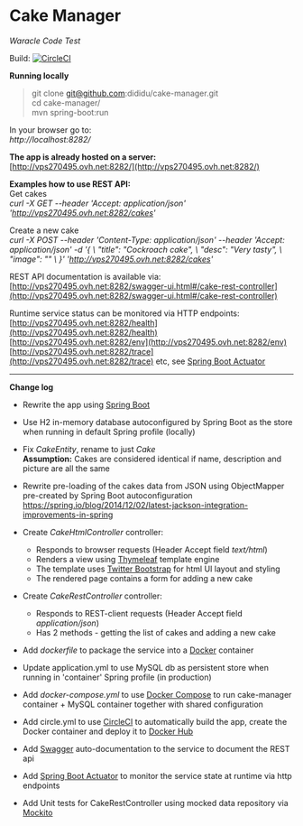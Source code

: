 # Cake Manager
*Waracle Code Test*

Build: [![CircleCI](https://circleci.com/gh/dididu/cake-manager/tree/master.svg?style=svg)](https://circleci.com/gh/dididu/cake-manager/tree/master)

**Running locally**

> git clone git@github.com:dididu/cake-manager.git  
> cd cake-manager/  
> mvn spring-boot:run

In your browser go to:  
*http://localhost:8282/*

**The app is already hosted on a server:**    
[http://vps270495.ovh.net:8282/](http://vps270495.ovh.net:8282/)

**Examples how to use REST API:**  
Get cakes  
*curl -X GET --header 'Accept: application/json' 'http://vps270495.ovh.net:8282/cakes'*

Create a new cake  
*curl -X POST --header 'Content-Type: application/json' --header 'Accept: application/json' -d '{ \ 
   "title": "Cockroach cake", \ 
   "desc": "Very tasty", \ 
   "image": "" \ 
 }' 'http://vps270495.ovh.net:8282/cakes'*


REST API documentation is available via:
[http://vps270495.ovh.net:8282/swagger-ui.html#/cake-rest-controller](http://vps270495.ovh.net:8282/swagger-ui.html#/cake-rest-controller)


Runtime service status can be monitored via HTTP endpoints:  
[http://vps270495.ovh.net:8282/health](http://vps270495.ovh.net:8282/health)  
[http://vps270495.ovh.net:8282/env](http://vps270495.ovh.net:8282/env)  
[http://vps270495.ovh.net:8282/trace](http://vps270495.ovh.net:8282/trace)
etc, see [Spring Boot Actuator](http://docs.spring.io/spring-boot/docs/current/reference/html/production-ready-endpoints.html) 


---

**Change log**

- Rewrite the app using [Spring Boot](https://projects.spring.io/spring-boot/)  
- Use H2 in-memory database autoconfigured by Spring Boot as the store when running in default Spring profile (locally)
- Fix *CakeEntity*, rename to just *Cake*   
   **Assumption:** Cakes are considered identical if name, description and picture are all the same

- Rewrite pre-loading of the cakes data from JSON using ObjectMapper pre-created by Spring Boot autoconfiguration
  https://spring.io/blog/2014/12/02/latest-jackson-integration-improvements-in-spring

- Create _CakeHtmlController_ controller:
  - Responds to browser requests (Header Accept field  *text/html*)
  - Renders a view using [Thymeleaf](http://www.thymeleaf.org/) template engine
  - The template uses [Twitter Bootstrap](http://getbootstrap.com/) for html UI layout and styling
  - The rendered page contains a form for adding a new cake
  
- Create _CakeRestController_ controller:
  - Responds to REST-client requests (Header Accept field  *application/json*)
  - Has 2 methods - getting the list of cakes and adding a new cake

- Add _dockerfile_ to package the service into a [Docker](https://www.docker.com/what-docker) container
- Update application.yml to use MySQL db as persistent store when running in 'container' Spring profile (in production)
- Add _docker-compose.yml_ to use [Docker Compose](https://docs.docker.com/compose/overview/) to run cake-manager container + MySQL container together with shared configuration
- Add circle.yml to use [CircleCI](https://circleci.com/gh/dididu/cake-manager/) to automatically build the app, create the Docker container and deploy it to [Docker Hub](https://hub.docker.com/r/dididu/cake-manager/)
- Add [Swagger](https://springfox.github.io/springfox/docs/current/) auto-documentation to the service to document the REST api
- Add [Spring Boot Actuator](http://docs.spring.io/spring-boot/docs/current/reference/html/production-ready-endpoints.html) to monitor the service state at runtime via http endpoints
- Add Unit tests for CakeRestController using mocked data repository via [Mockito](http://site.mockito.org/)